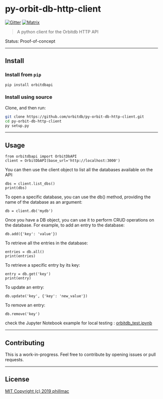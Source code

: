 # py-orbit-db-http-client

[![Gitter](https://img.shields.io/gitter/room/nwjs/nw.js.svg)](https://gitter.im/orbitdb/Lobby) [![Matrix](https://img.shields.io/badge/matrix-%23orbitdb%3Apermaweb.io-blue.svg)](https://riot.permaweb.io/#/room/#orbitdb:permaweb.io)

> A python client for the Orbitdb HTTP API

Status: Proof-of-concept

------------------------------
## Install

### Install from `pip`
```sh
pip install orbitdbapi
```

### Install using source
Clone, and then run:
```sh
git clone https://github.com/orbitdb/py-orbit-db-http-client.git
cd py-orbit-db-http-client
py setup.py
```
-----------------------------
## Usage
> 
```
from orbitdbapi import OrbitDbAPI
client = OrbitDbAPI(base_url='http://localhost:3000')
```
You can then use the client object to list all the databases available on the API:
```
dbs = client.list_dbs()
print(dbs)
```
To open a specific database, you can use the db() method, providing the name of the database as an argument:
```
db = client.db('mydb')
```
Once you have a DB object, you can use it to perform CRUD operations on the database. For example, to add an entry to the database:
```
db.add({'key': 'value'})
```
To retrieve all the entries in the database:
```
entries = db.all()
print(entries)
```
To retrieve a specific entry by its key:
```
entry = db.get('key')
print(entry)
```
To update an entry:
```
db.update('key', {'key': 'new_value'})
```
To remove an entry:
```
db.remove('key')
```

check the Jupyter Notebook example for local testing : [orbitdb_test.ipynb](./example/orbitdb_test.ipynb)

-----------------------

## Contributing

This is a work-in-progress. Feel free to contribute by opening issues or pull requests.

--------------------------

## License

[MIT Copyright (c) 2019 phillmac](LICENSE)
